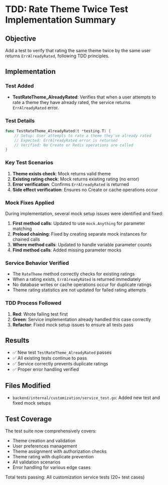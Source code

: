 # TDD: Rate Theme Twice Test Implementation Summary

## Objective
Add a test to verify that rating the same theme twice by the same user returns `ErrAlreadyRated`, following TDD principles.

## Implementation

### Test Added
- **TestRateTheme_AlreadyRated**: Verifies that when a user attempts to rate a theme they have already rated, the service returns `ErrAlreadyRated` error.

### Test Details
```go
func TestRateTheme_AlreadyRated(t *testing.T) {
    // Setup: User attempts to rate a theme they've already rated
    // Expected: ErrAlreadyRated error is returned
    // Verified: No Create or Redis operations are called
}
```

### Key Test Scenarios
1. **Theme exists check**: Mock returns valid theme
2. **Existing rating check**: Mock returns existing rating (no error)
3. **Error verification**: Confirms `ErrAlreadyRated` is returned
4. **Side effect verification**: Ensures no Create or cache operations occur

### Mock Fixes Applied
During implementation, several mock setup issues were identified and fixed:

1. **First method calls**: Updated to use `mock.Anything` for parameter matching
2. **Preload chaining**: Fixed by creating separate mock instances for chained calls
3. **Where method calls**: Updated to handle variable parameter counts
4. **Find method calls**: Added missing parameter mocks

### Service Behavior Verified
- The `RateTheme` method correctly checks for existing ratings
- When a rating exists, `ErrAlreadyRated` is returned immediately
- No database writes or cache operations occur for duplicate ratings
- Theme rating statistics are not updated for failed rating attempts

### TDD Process Followed
1. **Red**: Wrote failing test first
2. **Green**: Service implementation already handled this case correctly
3. **Refactor**: Fixed mock setup issues to ensure all tests pass

## Results
- ✅ New test `TestRateTheme_AlreadyRated` passes
- ✅ All existing tests continue to pass
- ✅ Service correctly prevents duplicate ratings
- ✅ Proper error handling verified

## Files Modified
- `backend/internal/customization/service_test.go`: Added new test and fixed mock setups

## Test Coverage
The test suite now comprehensively covers:
- Theme creation and validation
- User preferences management
- Theme assignment with authorization checks
- Theme rating with duplicate prevention
- All validation scenarios
- Error handling for various edge cases

Total tests passing: All customization service tests (20+ test cases)